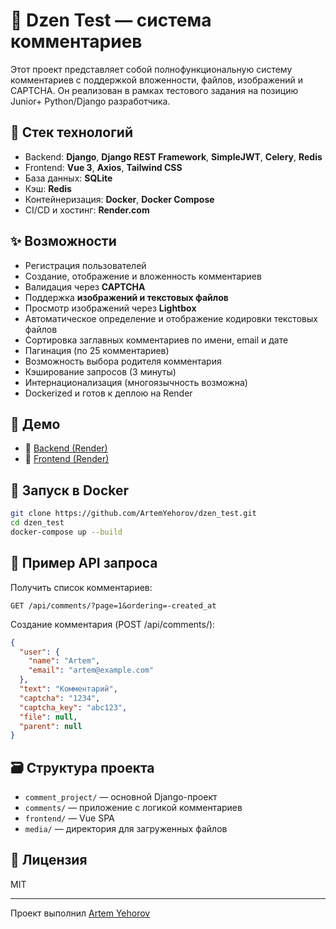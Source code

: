 # 💬 Dzen Test — система комментариев

Этот проект представляет собой полнофункциональную систему комментариев с поддержкой вложенности, файлов, изображений и CAPTCHA. Он реализован в рамках тестового задания на позицию Junior+ Python/Django разработчика.

## 🔧 Стек технологий

- Backend: **Django**, **Django REST Framework**, **SimpleJWT**, **Celery**, **Redis**
- Frontend: **Vue 3**, **Axios**, **Tailwind CSS**
- База данных: **SQLite**
- Кэш: **Redis**
- Контейнеризация: **Docker**, **Docker Compose**
- CI/CD и хостинг: **Render.com**

## ✨ Возможности

- Регистрация пользователей
- Создание, отображение и вложенность комментариев
- Валидация через **CAPTCHA**
- Поддержка **изображений и текстовых файлов**
- Просмотр изображений через **Lightbox**
- Автоматическое определение и отображение кодировки текстовых файлов
- Сортировка заглавных комментариев по имени, email и дате
- Пагинация (по 25 комментариев)
- Возможность выбора родителя комментария
- Кэширование запросов (3 минуты)
- Интернационализация (многоязычность возможна)
- Dockerized и готов к деплою на Render

## 🚀 Демо

- 🔗 [Backend (Render)](https://dzen-test-fjvl.onrender.com/api)
- 🔗 [Frontend (Render)](https://dzen-test-frontend.onrender.com)

## 🐳 Запуск в Docker

```bash
git clone https://github.com/ArtemYehorov/dzen_test.git
cd dzen_test
docker-compose up --build
```

## 🧪 Пример API запроса

Получить список комментариев:
```
GET /api/comments/?page=1&ordering=-created_at
```

Создание комментария (POST /api/comments/):
```json
{
  "user": {
    "name": "Artem",
    "email": "artem@example.com"
  },
  "text": "Комментарий",
  "captcha": "1234",
  "captcha_key": "abc123",
  "file": null,
  "parent": null
}
```

## 🗃 Структура проекта

- `comment_project/` — основной Django-проект
- `comments/` — приложение с логикой комментариев
- `frontend/` — Vue SPA
- `media/` — директория для загруженных файлов

## 📄 Лицензия

MIT

---
Проект выполнил [Artem Yehorov](https://github.com/ArtemYehorov)
